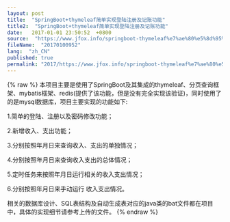 ```yaml
---
layout: post
title:  "SpringBoot+thymeleaf简单实现登陆注册及记账功能"
title2:  "SpringBoot+thymeleaf简单实现登陆注册及记账功能"
date:   2017-01-01 23:50:52  +0800
source:  "https://www.jfox.info/springboot-thymeleaf%e7%ae%80%e5%8d%95%e5%ae%9e%e7%8e%b0%e7%99%bb%e9%99%86%e6%b3%a8%e5%86%8c%e5%8f%8a%e8%ae%b0%e8%b4%a6%e5%8a%9f%e8%83%bd.html"
fileName:  "20170100952"
lang:  "zh_CN"
published: true
permalink: "2017/https://www.jfox.info/springboot-thymeleaf%e7%ae%80%e5%8d%95%e5%ae%9e%e7%8e%b0%e7%99%bb%e9%99%86%e6%b3%a8%e5%86%8c%e5%8f%8a%e8%ae%b0%e8%b4%a6%e5%8a%9f%e8%83%bd.html"
---
```

{% raw %}
本项目主要是使用了SpringBoot及其集成的thymeleaf、分页查询框架、mybatis框架、redis(提供了该功能，但是没有完全实现该验证)，同时使用了的是mysql数据库，项目主要实现的功能如下:

 1.简单的登陆、注册以及密码修改功能；

 2.新增收入、支出功能；

 3.分别按照年月日来查询收入、支出的单独情况；

 4.分别按照年月日来查询收入支出的总体情况；

 5.定时任务来按照年月日运行相关的收入支出情况；

 6.分别按照年月日来手动运行 收入支出情况。

 相关的数据库设计、SQL表结构及自动生成表对应的java类的bat文件都在项目中，具体的实现细节请参考上传的文件。
{% endraw %}